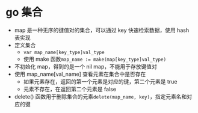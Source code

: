 # go 集合

- map 是一种无序的键值对的集合，可以通过 key 快速检索数据，使用 hash 表实现
- 定义集合
  - `var map_name[key_type]val_type`
  - 使用 make 函数`map_name := make(map[key_type]val_type)`
- 不初始化 map，得到的是一个 nil map，不能用于存放键值对
- 使用 map_name[val_name] 查看元素在集合中是否存在
  - 如果元素存在，返回的第一个元素是对应的键，第二个元素是 true
  - 元素不存在，在返回第二个元素是 false
- delete() 函数用于删除集合的元素`delete(map_name, key)`，指定元素名和对应的键